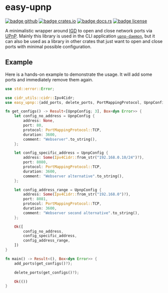 # easy-upnp

[![badge github]][url github]
[![badge crates.io]][url crates.io]
[![badge docs.rs]][url docs.rs]
[![badge license]][url license]

[badge github]: https://img.shields.io/badge/github-FloGa%2Fupnp--daemon-green
[badge crates.io]: https://img.shields.io/crates/v/easy-upnp
[badge docs.rs]: https://img.shields.io/docsrs/easy-upnp
[badge license]: https://img.shields.io/crates/l/easy-upnp

[url github]: https://github.com/FloGa/upnp-daemon/crates/easy-upnp
[url crates.io]: https://crates.io/crates/easy-upnp
[url docs.rs]: https://docs.rs/easy-upnp
[url license]:
https://github.com/FloGa/upnp-daemon/blob/develop/crates/easy-upnp/LICENSE

A minimalistic wrapper around [IGD] to open and close network ports via
[UPnP]. Mainly this library is used in the CLI application [`upnp-daemon`],
but it can also be used as a library in other crates that just want to open
and close ports with minimal possible configuration.

[IGD]: https://docs.rs/igd/
[UPnP]: https://en.wikipedia.org/wiki/Universal_Plug_and_Play
[`upnp-daemon`]: https://github.com/FloGa/upnp-daemon

## Example

Here is a hands-on example to demonstrate the usage. It will add some ports and immediately remove them again.

```rust no_run
use std::error::Error;

use cidr_utils::cidr::Ipv4Cidr;
use easy_upnp::{add_ports, delete_ports, PortMappingProtocol, UpnpConfig};

fn get_configs() -> Result<[UpnpConfig; 3], Box<dyn Error>> {
    let config_no_address = UpnpConfig {
        address: None,
        port: 80,
        protocol: PortMappingProtocol::TCP,
        duration: 3600,
        comment: "Webserver".to_string(),
    };

    let config_specific_address = UpnpConfig {
        address: Some(Ipv4Cidr::from_str("192.168.0.10/24")?),
        port: 8080,
        protocol: PortMappingProtocol::TCP,
        duration: 3600,
        comment: "Webserver alternative".to_string(),
    };

    let config_address_range = UpnpConfig {
        address: Some(Ipv4Cidr::from_str("192.168.0")?),
        port: 8081,
        protocol: PortMappingProtocol::TCP,
        duration: 3600,
        comment: "Webserver second alternative".to_string(),
    };

    Ok([
        config_no_address,
        config_specific_address,
        config_address_range,
    ])
}

fn main() -> Result<(), Box<dyn Error>> {
    add_ports(get_configs()?);

    delete_ports(get_configs()?);

    Ok(())
}
```

